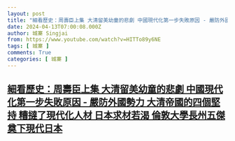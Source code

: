 ```yaml
---
layout: post
title: "細看歷史：周壽臣上集 大清留美幼童的悲劇 中國現代化第一步失敗原因 - 嚴防外國勢力 大清帝國的四個堅持 糟撻了現代化人材 日本求材若渴 倫敦大學長州五傑奠下現代日本"
date: 2024-04-13T07:00:08.000Z
author: 城寨 Singjai
from: https://www.youtube.com/watch?v=HITTo89y6NE
tags: [ 城寨 ]
comments: True
categories: [ 城寨 ]
---
```

<!--1712991608000-->
[細看歷史：周壽臣上集 大清留美幼童的悲劇 中國現代化第一步失敗原因 - 嚴防外國勢力 大清帝國的四個堅持 糟撻了現代化人材 日本求材若渴 倫敦大學長州五傑奠下現代日本](https://www.youtube.com/watch?v=HITTo89y6NE)
------

<div>

</div>
